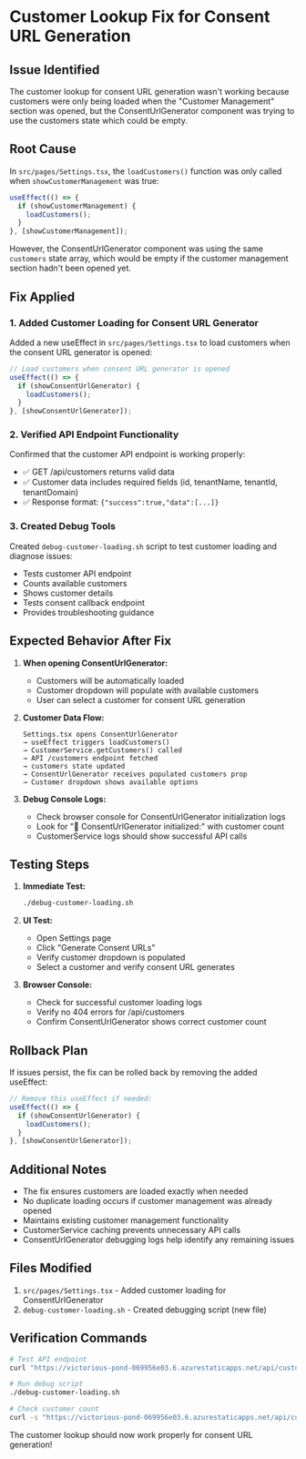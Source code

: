 # Customer Lookup Fix for Consent URL Generation

## Issue Identified
The customer lookup for consent URL generation wasn't working because customers were only being loaded when the "Customer Management" section was opened, but the ConsentUrlGenerator component was trying to use the customers state which could be empty.

## Root Cause
In `src/pages/Settings.tsx`, the `loadCustomers()` function was only called when `showCustomerManagement` was true:

```typescript
useEffect(() => {
  if (showCustomerManagement) {
    loadCustomers();
  }
}, [showCustomerManagement]);
```

However, the ConsentUrlGenerator component was using the same `customers` state array, which would be empty if the customer management section hadn't been opened yet.

## Fix Applied

### 1. Added Customer Loading for Consent URL Generator
Added a new useEffect in `src/pages/Settings.tsx` to load customers when the consent URL generator is opened:

```typescript
// Load customers when consent URL generator is opened
useEffect(() => {
  if (showConsentUrlGenerator) {
    loadCustomers();
  }
}, [showConsentUrlGenerator]);
```

### 2. Verified API Endpoint Functionality
Confirmed that the customer API endpoint is working properly:
- ✅ GET /api/customers returns valid data
- ✅ Customer data includes required fields (id, tenantName, tenantId, tenantDomain)
- ✅ Response format: `{"success":true,"data":[...]}`

### 3. Created Debug Tools
Created `debug-customer-loading.sh` script to test customer loading and diagnose issues:
- Tests customer API endpoint
- Counts available customers
- Shows customer details
- Tests consent callback endpoint
- Provides troubleshooting guidance

## Expected Behavior After Fix

1. **When opening ConsentUrlGenerator:**
   - Customers will be automatically loaded
   - Customer dropdown will populate with available customers
   - User can select a customer for consent URL generation

2. **Customer Data Flow:**
   ```
   Settings.tsx opens ConsentUrlGenerator
   → useEffect triggers loadCustomers()
   → CustomerService.getCustomers() called
   → API /customers endpoint fetched
   → customers state updated
   → ConsentUrlGenerator receives populated customers prop
   → Customer dropdown shows available options
   ```

3. **Debug Console Logs:**
   - Check browser console for ConsentUrlGenerator initialization logs
   - Look for "🎯 ConsentUrlGenerator initialized:" with customer count
   - CustomerService logs should show successful API calls

## Testing Steps

1. **Immediate Test:**
   ```bash
   ./debug-customer-loading.sh
   ```

2. **UI Test:**
   - Open Settings page
   - Click "Generate Consent URLs" 
   - Verify customer dropdown is populated
   - Select a customer and verify consent URL generates

3. **Browser Console:**
   - Check for successful customer loading logs
   - Verify no 404 errors for /api/customers
   - Confirm ConsentUrlGenerator shows correct customer count

## Rollback Plan
If issues persist, the fix can be rolled back by removing the added useEffect:
```typescript
// Remove this useEffect if needed:
useEffect(() => {
  if (showConsentUrlGenerator) {
    loadCustomers();
  }
}, [showConsentUrlGenerator]);
```

## Additional Notes
- The fix ensures customers are loaded exactly when needed
- No duplicate loading occurs if customer management was already opened
- Maintains existing customer management functionality
- CustomerService caching prevents unnecessary API calls
- ConsentUrlGenerator debugging logs help identify any remaining issues

## Files Modified
1. `src/pages/Settings.tsx` - Added customer loading for ConsentUrlGenerator
2. `debug-customer-loading.sh` - Created debugging script (new file)

## Verification Commands
```bash
# Test API endpoint
curl "https://victorious-pond-069956e03.6.azurestaticapps.net/api/customers"

# Run debug script
./debug-customer-loading.sh

# Check customer count
curl -s "https://victorious-pond-069956e03.6.azurestaticapps.net/api/customers" | jq '.data | length'
```

The customer lookup should now work properly for consent URL generation!
